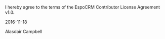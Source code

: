 I hereby agree to the terms of the EspoCRM Contributor License Agreement v1.0.

2016-11-18

Alasdair Campbell
